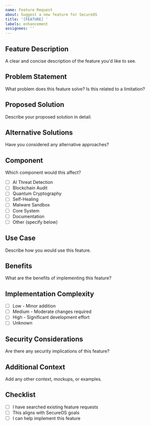 ```yaml
---
name: Feature Request
about: Suggest a new feature for SecureOS
title: '[FEATURE] '
labels: enhancement
assignees: ''
---
```


## Feature Description
A clear and concise description of the feature you'd like to see.

## Problem Statement
What problem does this feature solve? Is this related to a limitation?

## Proposed Solution
Describe your proposed solution in detail.

## Alternative Solutions
Have you considered any alternative approaches?

## Component
Which component would this affect?
- [ ] AI Threat Detection
- [ ] Blockchain Audit
- [ ] Quantum Cryptography
- [ ] Self-Healing
- [ ] Malware Sandbox
- [ ] Core System
- [ ] Documentation
- [ ] Other (specify below)

## Use Case
Describe how you would use this feature.

## Benefits
What are the benefits of implementing this feature?

## Implementation Complexity
- [ ] Low - Minor addition
- [ ] Medium - Moderate changes required
- [ ] High - Significant development effort
- [ ] Unknown

## Security Considerations
Are there any security implications of this feature?

## Additional Context
Add any other context, mockups, or examples.

## Checklist
- [ ] I have searched existing feature requests
- [ ] This aligns with SecureOS goals
- [ ] I can help implement this feature
